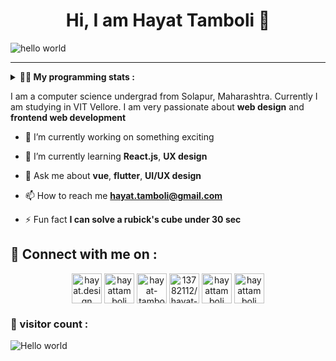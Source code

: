 <h1 align="center" > Hi, I am Hayat Tamboli 👋</h1>

![hello world](https://github.com/hayat-tamboli/hayat-tamboli/raw/master/hello-world.png)

<hr/>

<details> 
 <summary> <b>👨‍💻 My programming stats : </b></summary>

<br>

<div align="center">
  
![Hayat's github stats](https://github-readme-stats.vercel.app/api?username=hayat-tamboli&show_icons=true&title_color=2257EA&icon_color=2257EA&bg_color=f7f7f7)
![Top Langs](https://github-readme-stats.vercel.app/api/top-langs/?username=hayat-tamboli&title_color=2257EA&bg_color=f7f7f7&layout=compact&hide=html)

</div>

<a href="https://stackoverflow.com/users/13782112/hayat-tamboli"><img src="https://stackoverflow.com/users/flair/13782112.png?theme=clean" width="208" height="58" alt="profile for Hayat Tamboli at Stack Overflow, Q&amp;A for professional and enthusiast programmers" title="profile for Hayat Tamboli at Stack Overflow, Q&amp;A for professional and enthusiast programmers"></a>

<!--START_SECTION:waka-->
![Code Time](http://img.shields.io/badge/Code%20Time-801%20hrs%2012%20mins-blue)

![Lines of code](https://img.shields.io/badge/From%20Hello%20World%20I%27ve%20Written-166%20Thousand%20lines%20of%20code-blue)

**I'm a Night 🦉** 

```text
🌞 Morning    18 commits     █░░░░░░░░░░░░░░░░░░░░░░░░   6.38% 
🌆 Daytime    99 commits     ████████░░░░░░░░░░░░░░░░░   35.11% 
🌃 Evening    108 commits    █████████░░░░░░░░░░░░░░░░   38.3% 
🌙 Night      57 commits     █████░░░░░░░░░░░░░░░░░░░░   20.21%

```
📅 **I'm Most Productive on Thursday** 

```text
Monday       38 commits     ███░░░░░░░░░░░░░░░░░░░░░░   13.48% 
Tuesday      46 commits     ████░░░░░░░░░░░░░░░░░░░░░   16.31% 
Wednesday    34 commits     ███░░░░░░░░░░░░░░░░░░░░░░   12.06% 
Thursday     61 commits     █████░░░░░░░░░░░░░░░░░░░░   21.63% 
Friday       34 commits     ███░░░░░░░░░░░░░░░░░░░░░░   12.06% 
Saturday     26 commits     ██░░░░░░░░░░░░░░░░░░░░░░░   9.22% 
Sunday       43 commits     ███░░░░░░░░░░░░░░░░░░░░░░   15.25%

```


📊 **This Week I Spent My Time On** 

```text
💬 Programming Languages: 
No Activity Tracked This Week

```

**I Mostly Code in Dart** 

```text
Dart                     8 repos             ████░░░░░░░░░░░░░░░░░░░░░   16.33% 
JavaScript               7 repos             ███░░░░░░░░░░░░░░░░░░░░░░   14.29% 
Jupyter Notebook         5 repos             ██░░░░░░░░░░░░░░░░░░░░░░░   10.2% 
Vue                      5 repos             ██░░░░░░░░░░░░░░░░░░░░░░░   10.2% 
HTML                     5 repos             ██░░░░░░░░░░░░░░░░░░░░░░░   10.2%

```



 Last Updated on 09/09/2022 02:22:43 UTC
<!--END_SECTION:waka-->

</details>

I am a computer science undergrad from Solapur, Maharashtra. Currently I am studying in VIT Vellore. I am very passionate about __web design__ and __frontend web development__


- 🔭 I’m currently working on something exciting

- 🌱 I’m currently learning **React.js**, **UX design**

- 💬 Ask me about **vue**, **flutter**, **UI/UX design**

- 📫 How to reach me **hayat.tamboli@gmail.com**

- ⚡ Fun fact **I can solve a rubick's cube under 30 sec**

## 🔗 Connect with me on :

<p align="center">
<a href="https://hayat.design/" target="blank"><img align="center" src="https://cdn-icons-png.flaticon.com/512/4302/4302080.png" alt="hayat.design" height="48" width="48" /></a>
<a href="https://twitter.com/hayattamboli" target="blank"><img align="center" src="https://cdn-icons-png.flaticon.com/512/2111/2111580.png" alt="hayattamboli" height="48" width="48" /></a>
<a href="https://linkedin.com/in/hayat-tamboli" target="blank"><img align="center" src="https://cdn-icons-png.flaticon.com/512/2111/2111368.png" alt="hayat-tamboli" height="48" width="48" /></a>
<a href="https://stackoverflow.com/users/13782112/hayat-tamboli" target="blank"><img align="center" src="https://cdn-icons-png.flaticon.com/512/2111/2111516.png" alt="13782112/hayat-tamboli" height="48" width="48" /></a>
<a href="https://instagram.com/hayattamboli" target="blank"><img align="center" src="https://cdn-icons-png.flaticon.com/512/3955/3955027.png" alt="hayattamboli" height="48" width="48" /></a>
<a href="https://dribbble.com/hayattamboli" target="blank"><img align="center" src="https://cdn-icons-png.flaticon.com/512/3536/3536685.png" alt="hayattamboli" height="48" width="48" /></a>
</p>


### 👀 visitor count :

<img src="https://profile-counter.glitch.me/hayat-tamboli/count.svg" alt="Hello world" />
